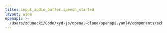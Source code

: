```yaml
---
title: input_audio_buffer.speech_started
layout: wide
openapi: >-
  /Users/zdunecki/Code/xyd-js/openai-clone/openapi.yaml#/components/schemas/RealtimeServerEventInputAudioBufferSpeechStarted
---
```


